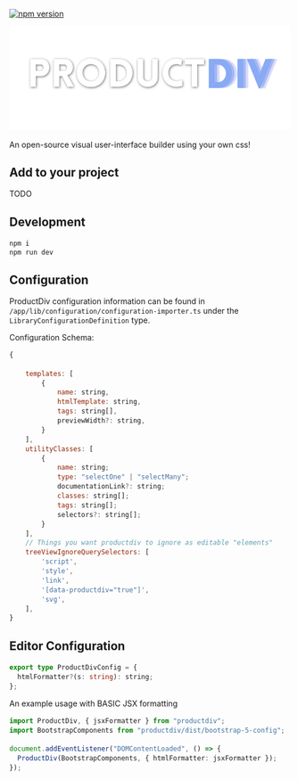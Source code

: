 [![npm version](https://badge.fury.io/js/productdiv.svg)](https://badge.fury.io/js/productdiv)

![Alt text](/images/productdiv_logo_white_transparent.png?raw=true "Optional Title")

An open-source visual user-interface builder using your own css!

## Add to your project

TODO

## Development

```
npm i
npm run dev
```

## Configuration

ProductDiv configuration information can be found in `/app/lib/configuration/configuration-importer.ts` under the `LibraryConfigurationDefinition` type.

Configuration Schema:

```js
{

    templates: [
        {
            name: string,
            htmlTemplate: string,
            tags: string[],
            previewWidth?: string,
        }
    ],
    utilityClasses: [
        {
            name: string;
            type: "selectOne" | "selectMany";
            documentationLink?: string;
            classes: string[];
            tags: string[];
            selectors?: string[];
        }
    ],
    // Things you want productdiv to ignore as editable "elements"
    treeViewIgnoreQuerySelectors: [
        'script',
        'style',
        'link',
        '[data-productdiv="true"]',
        'svg',
    ],
}
```

## Editor Configuration

```ts
export type ProductDivConfig = {
  htmlFormatter?(s: string): string;
};
```

An example usage with BASIC JSX formatting

```ts
import ProductDiv, { jsxFormatter } from "productdiv";
import BootstrapComponents from "productdiv/dist/bootstrap-5-config";

document.addEventListener("DOMContentLoaded", () => {
  ProductDiv(BootstrapComponents, { htmlFormatter: jsxFormatter });
});
```

